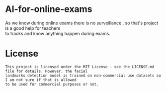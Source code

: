 # AI-for-online-exams
As we know during online exams there is no surveillance , so that's project is a good help for teachers<br>
to tracks and know anything happen during exams.

# License 

```
This project is licensed under the MIT License - see the LICENSE.md file for details. However, the facial 
landmarks detection model is trained on non-commercial use datasets so I am not sure if that is allowed 
to be used for commercial purposes or not.
```
